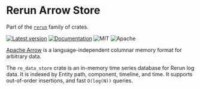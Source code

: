 # Rerun Arrow Store

Part of the [`rerun`](https://github.com/rerun-io/rerun) family of crates.

[![Latest version](https://img.shields.io/crates/v/re_entity_db.svg)](https://crates.io/crates/re_entity_db)
[![Documentation](https://docs.rs/re_entity_db/badge.svg)](https://docs.rs/re_entity_db?speculative-link)
![MIT](https://img.shields.io/badge/license-MIT-blue.svg)
![Apache](https://img.shields.io/badge/license-Apache-blue.svg)

[Apache Arrow](https://arrow.apache.org/) is a language-independent columnar memory format for arbitrary data.

The `re_data_store` crate is an in-memory time series database for Rerun log data. It is indexed by Entity path, component, timeline, and time. It supports out-of-order insertions, and fast `O(log(N))` queries.
